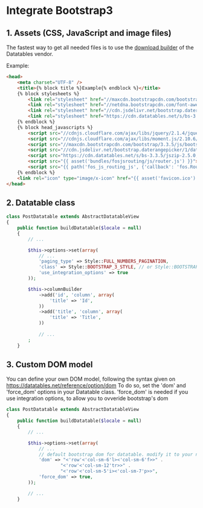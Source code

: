 # Integrate Bootstrap3

## 1. Assets (CSS, JavaScript and image files)

The fastest way to get all needed files is to use the [download builder](https://www.datatables.net/download/) of the Datatables vendor. 

Example:

```html
<head>
    <meta charset="UTF-8" />
    <title>{% block title %}Example{% endblock %}</title>
    {% block stylesheets %}
        <link rel="stylesheet" href="//maxcdn.bootstrapcdn.com/bootstrap/3.3.5/css/bootstrap.min.css">
        <link rel="stylesheet" href="//netdna.bootstrapcdn.com/font-awesome/4.3.0/css/font-awesome.min.css" >
        <link rel="stylesheet" href="//cdn.jsdelivr.net/bootstrap.daterangepicker/1/daterangepicker-bs3.css" />
        <link rel="stylesheet" href="https://cdn.datatables.net/s/bs-3.3.5/jszip-2.5.0,pdfmake-0.1.18,dt-1.10.10,b-1.1.0,b-colvis-1.1.0,b-flash-1.1.0,b-html5-1.1.0,b-print-1.1.0,r-2.0.0/datatables.min.css"/>
    {% endblock %}
    {% block head_javascripts %}
        <script src="//cdnjs.cloudflare.com/ajax/libs/jquery/2.1.4/jquery.min.js"></script>
        <script src="//cdnjs.cloudflare.com/ajax/libs/moment.js/2.10.6/moment-with-locales.min.js"></script>
        <script src="//maxcdn.bootstrapcdn.com/bootstrap/3.3.5/js/bootstrap.min.js"></script>
        <script src="//cdn.jsdelivr.net/bootstrap.daterangepicker/1/daterangepicker.js"></script>
        <script src="https://cdn.datatables.net/s/bs-3.3.5/jszip-2.5.0,pdfmake-0.1.18,dt-1.10.10,b-1.1.0,b-colvis-1.1.0,b-flash-1.1.0,b-html5-1.1.0,b-print-1.1.0,r-2.0.0/datatables.min.js"></script>
        <script src="{{ asset('bundles/fosjsrouting/js/router.js') }}"></script>
        <script src="{{ path('fos_js_routing_js', {'callback': 'fos.Router.setData'}) }}"></script>
    {% endblock %}
    <link rel="icon" type="image/x-icon" href="{{ asset('favicon.ico') }}" />
</head>
```

## 2. Datatable class

```php
class PostDatatable extends AbstractDatatableView
{
    public function buildDatatable($locale = null)
    {
        // ...

        $this->options->set(array(
            // ...
            'paging_type' => Style::FULL_NUMBERS_PAGINATION,
            'class' => Style::BOOTSTRAP_3_STYLE, // or Style::BOOTSTRAP_3_STYLE . ' table-condensed'
            'use_integration_options' => true
        ));

        $this->columnBuilder
            ->add('id', 'column', array(
                'title' => 'Id',
            ))
            ->add('title', 'column', array(
                'title' => 'Title',
            ))
            
            // ...
        ;
    }
```

## 3. Custom DOM model

You can define your own DOM model, following the syntax given on https://datatables.net/reference/option/dom
To do so, set the 'dom' and 'force_dom' options in your Datatable class.
'force_dom' is needed if you use integration options, to allow you to ovveride bootstrap's dom

```php
class PostDatatable extends AbstractDatatableView
{
    public function buildDatatable($locale = null)
    {
        // ...

        $this->options->set(array(
            // ...
            // default bootstrap dom for datatable. modify it to your needs
            'dom' => "<'row'<'col-sm-6'l><'col-sm-6'f>>" .
                    "<'row'<'col-sm-12'tr>>" .
                    "<'row'<'col-sm-5'i><'col-sm-7'p>>",
            'force_dom' => true,
        ));

        // ...
    }
```

